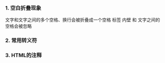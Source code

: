 ### 1. 空白折叠现象
文字和文字之间的多个空格、换行会被折叠成一个空格
标签 内壁 和 文字之间的空格会被忽略

### 2. 常用转义符

### 3. HTML的注释
<!--注释内容-->
